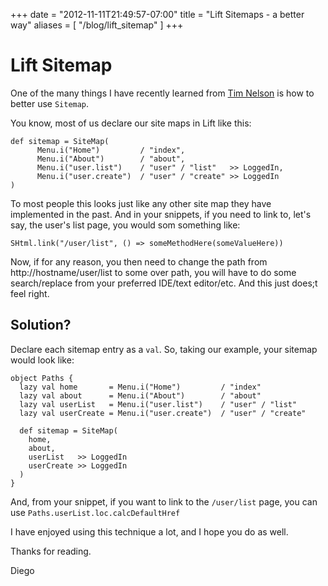 +++
date = "2012-11-11T21:49:57-07:00"
title = "Lift Sitemaps - a better way"
aliases = [
	"/blog/lift_sitemap"
]
+++

[title: ]: /
[category: Lift]: /
[date: 2012/11/11]: /
[tags: {lift, scala, site map}]: /


# Lift Sitemap

One of the many things I have recently learned from [Tim Nelson](https://twitter.com/eltimn) is how to better use `Sitemap`.

You know, most of us declare our site maps in Lift like this:

```
def sitemap = SiteMap(
      Menu.i("Home")         / "index",
      Menu.i("About")        / "about",
      Menu.i("user.list")    / "user" / "list"   >> LoggedIn,
      Menu.i("user.create")  / "user" / "create" >> LoggedIn
)
```

To most people this looks just like any other site map they have implemented in the past. And in your snippets, if you need to link to, let's say, the user's list page, you would som something like:

    SHtml.link("/user/list", () => someMethodHere(someValueHere))

Now, if for any reason, you then need to change the path from http://hostname/user/list to some over path, you will have to do some search/replace from your preferred IDE/text editor/etc. And this just does;t feel right.

## Solution?

Declare each sitemap entry as a `val`. So, taking our example, your sitemap would look like:

```
object Paths {
  lazy val home       = Menu.i("Home")         / "index"
  lazy val about      = Menu.i("About")        / "about"
  lazy val userList   = Menu.i("user.list")    / "user" / "list"
  lazy val userCreate = Menu.i("user.create")  / "user" / "create"

  def sitemap = SiteMap(
    home,
    about,
    userList   >> LoggedIn
    userCreate >> LoggedIn
  )
}
```

And, from your snippet, if you want to link to the `/user/list` page, you can use `Paths.userList.loc.calcDefaultHref`

I have enjoyed using this technique a lot, and I hope you do as well.

Thanks for reading.

  Diego
